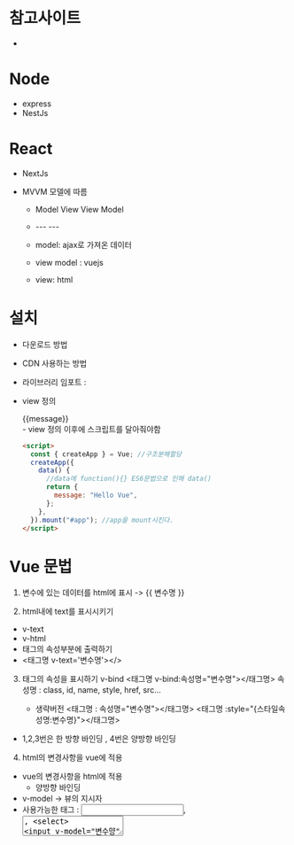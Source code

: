 # 참고사이트

-

# Node

- express
- NestJs

# React

- NextJs

- MVVM 모델에 따름

  - Model View View Model
  - <Model> --- <View Model> --- <View>

  - model: ajax로 가져온 데이터
  - view model : vuejs
  - view: html

# 설치

- 다운로드 방법
- CDN 사용하는 방법
- 라이브러리 임포트 : <script src="https://unpkg.com/vue@3"></script>
- view 정의
  <div id="app">{{message}}</div>
  - view 정의 이후에 스크립트를 달아줘야함

  ```html
  <script>
    const { createApp } = Vue; //구조분해할당
    createApp({
      data() {
        //data에 function(){} ES6문법으로 인해 data()
        return {
          message: "Hello Vue",
        };
      },
    }).mount("#app"); //app을 mount시킨다.
  </script>
  ```

# Vue 문법

1. 변수에 있는 데이터를 html에 표시 -> {{ 변수명 }}

2. html내에 text를 표시시키기

- v-text
- v-html
- 태그의 속성부분에 출력하기
- <태그명 v-text='변수명'></>

3. 태그의 속성을 표시하기
   v-bind
   <태그명 v-bind:속성명="변수명"></태그명>
   속성명 : class, id, name, style, href, src...

   - 생략버전
     <태그명 : 속성명="변수명"></태그명>
     <태그명 :style="{스타일속성명:변수명}"></태그명>

- 1,2,3번은 한 방향 바인딩 , 4번은 양방향 바인딩

4. html의 변경사항을 vue에 적용

- vue의 변경사항을 html에 적용
  - 양방향 바인딩
- v-model -> 뷰의 지시자
- 사용가능한 태그 : <input>, <textarea>, <select>
  <input v-model="변수먕" />

5. v-on

- html이벤트 처리하기
  <태그명 v-on:이벤트명="메서드명"></태그명> === <태그명 @이벤트명="메서드명"></태그명>

- 수식자

6. v-if : 조건부 표시하기 : 조건부 렌더링

- v-if
- v-else
- v-else-if
  <태그명 v-if="조건"></태그명>
  <태그명 v-else></태그명>
  <태그명 v-else-if="조건"></태그명>

7. 리스트 렌더링

- v-for
- <태그명 v-for=""></태그명>

8. computed

9. watch
